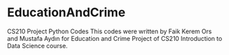 # EducationAndCrime
CS210 Project Python Codes
This codes were written by Faik Kerem Ors and Mustafa Aydın for Education and Crime Project of CS210 Introduction to Data Science course. 
